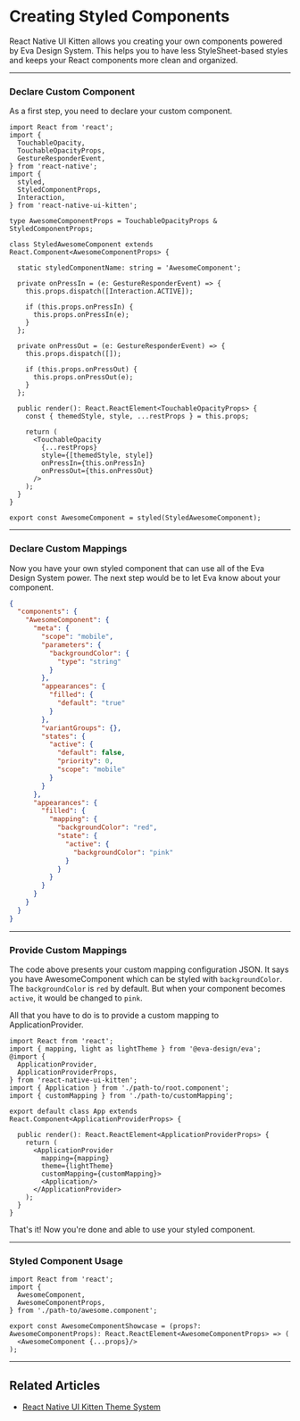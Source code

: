 # Creating Styled Components

React Native UI Kitten allows you creating your own components powered by Eva Design System. This helps you to have less StyleSheet-based styles and keeps your React components more clean and organized.

<hr>

### Declare Custom Component

As a first step, you need to declare your custom component.

```tsx
import React from 'react';
import {
  TouchableOpacity,
  TouchableOpacityProps,
  GestureResponderEvent,
} from 'react-native';
import {
  styled,
  StyledComponentProps,
  Interaction,
} from 'react-native-ui-kitten';

type AwesomeComponentProps = TouchableOpacityProps & StyledComponentProps;

class StyledAwesomeComponent extends React.Component<AwesomeComponentProps> {

  static styledComponentName: string = 'AwesomeComponent';

  private onPressIn = (e: GestureResponderEvent) => {
    this.props.dispatch([Interaction.ACTIVE]);

    if (this.props.onPressIn) {
      this.props.onPressIn(e);
    }
  };

  private onPressOut = (e: GestureResponderEvent) => {
    this.props.dispatch([]);

    if (this.props.onPressOut) {
      this.props.onPressOut(e);
    }
  };

  public render(): React.ReactElement<TouchableOpacityProps> {
    const { themedStyle, style, ...restProps } = this.props;

    return (
      <TouchableOpacity
        {...restProps}
        style={[themedStyle, style]}
        onPressIn={this.onPressIn}
        onPressOut={this.onPressOut}
      />
    );
  }
}

export const AwesomeComponent = styled(StyledAwesomeComponent);
```

<hr>

### Declare Custom Mappings

Now you have your own styled component that can use all of the Eva Design System power. 
The next step would be to let Eva know about your component.

```json
{
  "components": {
    "AwesomeComponent": {
      "meta": {
        "scope": "mobile",
        "parameters": {
          "backgroundColor": {
            "type": "string"
          }
        },
        "appearances": {
          "filled": {
            "default": "true"
          }
        },
        "variantGroups": {},
        "states": {
          "active": {
            "default": false,
            "priority": 0,
            "scope": "mobile"
          }
        }
      },
      "appearances": {
        "filled": {
          "mapping": {
            "backgroundColor": "red",
            "state": {
              "active": {
                "backgroundColor": "pink"
              }
            }
          }
        }
      }
    }
  }
}
```

<hr>

### Provide Custom Mappings

The code above presents your custom mapping configuration JSON.
It says you have AwesomeComponent which can be styled with `backgroundColor`.
The `backgroundColor` is `red` by default. But when your component becomes `active`, it would be changed to `pink`.

All that you have to do is to provide a custom mapping to ApplicationProvider.

```tsx
import React from 'react';
import { mapping, light as lightTheme } from '@eva-design/eva';
@import { 
  ApplicationProvider,
  ApplicationProviderProps,
} from 'react-native-ui-kitten';
import { Application } from './path-to/root.component';
import { customMapping } from './path-to/customMapping';

export default class App extends React.Component<ApplicationProviderProps> {

  public render(): React.ReactElement<ApplicationProviderProps> {
    return (
      <ApplicationProvider
        mapping={mapping}
        theme={lightTheme}
        customMapping={customMapping}>
        <Application/>
      </ApplicationProvider>
    );
  }
}
```

That's it! Now you're done and able to use your styled component.

<hr>

### Styled Component Usage

```tsx
import React from 'react';
import { 
  AwesomeComponent,
  AwesomeComponentProps,
} from './path-to/awesome.component';

export const AwesomeComponentShowcase = (props?: AwesomeComponentProps): React.ReactElement<AwesomeComponentProps> => (
  <AwesomeComponent {...props}/>
);
```

<hr>

## Related Articles

- [React Native UI Kitten Theme System](docs/guides/theme-system)

